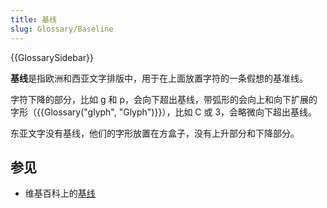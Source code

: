 ```yaml
---
title: 基线
slug: Glossary/Baseline
---
```


{{GlossarySidebar}}

**基线**是指欧洲和西亚文字排版中，用于在上面放置字符的一条假想的基准线。

字符下降的部分，比如 g 和 p，会向下超出基线，带弧形的会向上和向下扩展的字形（{{Glossary("glyph", "Glyph")}}），比如 C 或 3，会略微向下超出基线。

东亚文字没有基线，他们的字形放置在方盒子，没有上升部分和下降部分。

## 参见

- 维基百科上的[基线](https://en.wikipedia.org/wiki/Baseline)
